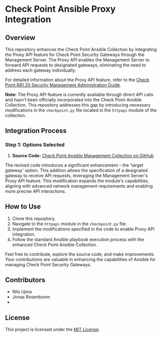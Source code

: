 # Check Point Ansible Proxy Integration

## Overview

This repository enhances the Check Point Ansible Collection by integrating the Proxy API feature for Check Point Security Gateways through the Management Server. The Proxy API enables the Management Server to forward API requests to designated gateways, eliminating the need to address each gateway individually.

For detailed information about the Proxy API feature, refer to the [Check Point R81.20 Security Management Administration Guide](link-to-guide).

**Note:** The Proxy API feature is currently available through direct API calls and hasn't been officially incorporated into the Check Point Ansible Collection. This repository addresses this gap by introducing necessary modifications in the `checkpoint.py` file located in the `httpapi` module of the collection.

## Integration Process

### Step 1: Options Selected

1. **Source Code:** [Check Point Ansible Management Collection on GitHub](https://github.com/nilsujma-io/checkpointgaiaproxy)

The revised code introduces a significant enhancement – the 'target gateway' option. This addition allows the specification of a designated gateway to receive API requests, leveraging the Management Server's Proxy API feature. This modification expands the module's capabilities, aligning with advanced network management requirements and enabling more precise API interactions.

## How to Use

1. Clone this repository.
2. Navigate to the `httpapi` module in the `checkpoint.py` file.
3. Implement the modifications specified in the code to enable Proxy API integration.
4. Follow the standard Ansible playbook execution process with the enhanced Check Point Ansible Collection.

Feel free to contribute, explore the source code, and make improvements. Your contributions are valuable in enhancing the capabilities of Ansible for managing Check Point Security Gateways.

## Contributors

- Nils Ujma
- Jonas Rosenboom
- 

## License

This project is licensed under the [MIT License](link-to-license).
